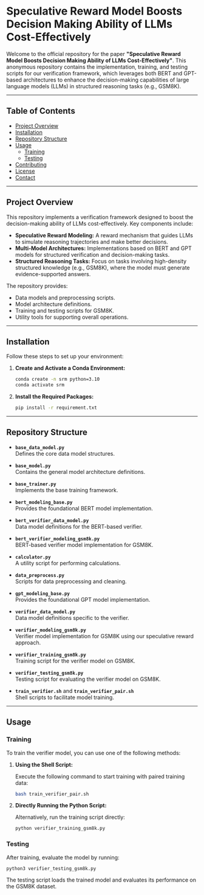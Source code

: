 # Speculative Reward Model Boosts Decision Making Ability of LLMs Cost-Effectively

Welcome to the official repository for the paper **"Speculative Reward Model Boosts Decision Making Ability of LLMs Cost-Effectively"**. This anonymous repository contains the implementation, training, and testing scripts for our verification framework, which leverages both BERT and GPT-based architectures to enhance the decision-making capabilities of large language models (LLMs) in structured reasoning tasks (e.g., GSM8K).

---

## Table of Contents

- [Project Overview](#project-overview)
- [Installation](#installation)
- [Repository Structure](#repository-structure)
- [Usage](#usage)
  - [Training](#training)
  - [Testing](#testing)
- [Contributing](#contributing)
- [License](#license)
- [Contact](#contact)

---

## Project Overview

This repository implements a verification framework designed to boost the decision-making ability of LLMs cost-effectively. Key components include:

- **Speculative Reward Modeling:** A reward mechanism that guides LLMs to simulate reasoning trajectories and make better decisions.
- **Multi-Model Architectures:** Implementations based on BERT and GPT models for structured verification and decision-making tasks.
- **Structured Reasoning Tasks:** Focus on tasks involving high-density structured knowledge (e.g., GSM8K), where the model must generate evidence-supported answers.

The repository provides:
- Data models and preprocessing scripts.
- Model architecture definitions.
- Training and testing scripts for GSM8K.
- Utility tools for supporting overall operations.

---

## Installation

Follow these steps to set up your environment:

1. **Create and Activate a Conda Environment:**

   ```bash
   conda create -n srm python=3.10
   conda activate srm
   ```

2. **Install the Required Packages:**

   ```bash
   pip install -r requirement.txt
   ```

---

## Repository Structure

- **`base_data_model.py`**  
  Defines the core data model structures.

- **`base_model.py`**  
  Contains the general model architecture definitions.

- **`base_trainer.py`**  
  Implements the base training framework.

- **`bert_modeling_base.py`**  
  Provides the foundational BERT model implementation.

- **`bert_verifier_data_model.py`**  
  Data model definitions for the BERT-based verifier.

- **`bert_verifier_modeling_gsm8k.py`**  
  BERT-based verifier model implementation for GSM8K.

- **`calculator.py`**  
  A utility script for performing calculations.

- **`data_preprocess.py`**  
  Scripts for data preprocessing and cleaning.

- **`gpt_modeling_base.py`**  
  Provides the foundational GPT model implementation.

- **`verifier_data_model.py`**  
  Data model definitions specific to the verifier.

- **`verifier_modeling_gsm8k.py`**  
  Verifier model implementation for GSM8K using our speculative reward approach.

- **`verifier_training_gsm8k.py`**  
  Training script for the verifier model on GSM8K.

- **`verifier_testing_gsm8k.py`**  
  Testing script for evaluating the verifier model on GSM8K.

- **`train_verifier.sh`** and **`train_verifier_pair.sh`**  
  Shell scripts to facilitate model training.

---

## Usage

### Training

To train the verifier model, you can use one of the following methods:

1. **Using the Shell Script:**

   Execute the following command to start training with paired training data:

   ```bash
   bash train_verifier_pair.sh
   ```

2. **Directly Running the Python Script:**

   Alternatively, run the training script directly:

   ```bash
   python verifier_training_gsm8k.py
   ```

### Testing

After training, evaluate the model by running:

```bash
python3 verifier_testing_gsm8k.py
```

The testing script loads the trained model and evaluates its performance on the GSM8K dataset.
